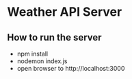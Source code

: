 # Weather API Server
## How to run the server
- npm install
- nodemon index.js
- open browser to http://localhost:3000
